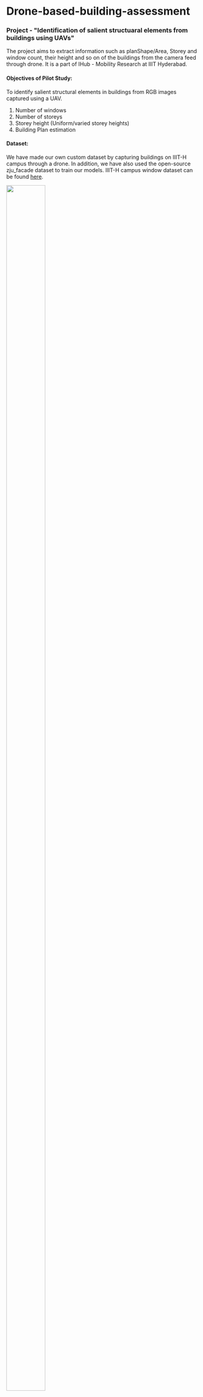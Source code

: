 # Drone-based-building-assessment
### Project - "Identification of salient structuaral elements from buildings using UAVs"
The project aims to extract information such as planShape/Area, Storey and window count, their height and so on of the buildings from the camera feed through drone. It is a part of IHub - Mobility Research at IIIT Hyderabad.

#### Objectives of Pilot Study:
To identify salient structural elements in buildings from RGB images captured using a UAV.
1) Number of windows
2) Number of storeys
3) Storey height (Uniform/varied storey heights)
4) Building Plan estimation

#### Dataset:
We have made our own custom dataset by capturing buildings on IIIT-H campus through a drone. In addition, we have also used the open-source zju_facade dataset to train our models. IIIT-H campus window dataset can be found [here](https://drive.google.com/drive/folders/1fxJP8x9y8I23DFWardhpMM5BZAUY4WtM?usp=sharing).

<p>
  <img src="readme_images/Dataset.drawio.png" width="45%" height="90%"/>     
</p>
For window detection task (The ground truths are bounding boxes shown in red)

<br />
<p>
  <img src="readme_images/RoofTopDataset.png" width="45%" height="90%"/>
</p>

For plan-shape/area (The ground truths are segmented masks in white)

### Progress till now:
Please find our current progress in the following presentation.
<a href="https://docs.google.com/presentation/d/1Oj5h2Y_G0Geoxrf7Ti8xwFlPiwgsrAcYaunN2R8y6zE/edit?usp=sharing" target="_blank">Presentation Link</a>


### Directory Structure:
**win_det_heatmaps:** It contains estimation of window/storey parameters(window detection and post_processing module, window/storey count, storey heights). \
**planShape:** Contains Semantic segmentation and area calculation of roof-tops. \

### Window detection
<p align="center"><img src="readme_images/17.png" width="200" height="150"/></p>
<p align = "center">Shufflenet inference</p>
<br />
As shown in the above fig., we have the detected windows from the model inference(Shufflenet from win_det_heatmaps). However, we see that some windows still go undetected. Hence, we have a designed a post-processing module.  

<br />

Post-processing module:
<p align="center"><img src="readme_images/newblockd.drawio (1).png" width="70%" height="40%"/></p>

We take the detected windows as templates and run them over the horizontal patch in the image. We try to match this template in the patch and detect the windows which we were previously not detected. 
<br />


<p align="center"><img src="readme_images/newtm.drawio.png" width=500%" height="70%"/></p>
<p align = "center">Model inference(left), Horizontal Patch
(middle), Template (right)</p>

<p align="center"><img src="readme_images/newio.drawio.png" width=500%" height="70%"/></p>
<p align = "center">Post processing results</p>

As shown in the fig. above, the post processing module detects all windows successfully.
<br />
<br />
<br />

### Storey/Building height estimation:

<p align = "center"><img src="readme_images/VerticalPlaneMapping2.drawio.png" width=50%" height="70%"></p>
As shown in the fig. above, we make use of Depth(D), focal
length of the camera(f), height of the UAV(H) and image
coordinates(x,y) are used to map the coordinates of each
detected window from the image to a 2D vertical plane using
triangulation. 

<br />
<p align="center"><img src="readme_images/nms_vmp.drawio.png" width=70%" height="70%"></p>
<p align="center">2D Vertical Plane Mapping(Before and After NMS)</p>

The above vertical plane helps us get an estimate of distance between 2 consecutive vertical windows. Although we have the imaginary vertical plane(scaled in cm), we cannot use this directly to
estimate storey heights. This is because the vertical plane
also includes the ground plane. Due to this, the estimated
height increases by the proportion of ground plane pixels
and therefore it needs to be accounted for. As it depends
on the start frame and also the camera’s FOV, it is difficult
to generalize it in different scenarios, hence we rely on
3D reconstruction for this.

<p align="center"><img src="readme_images/3d_reconstruction_buildings.png" width=70%" height="70%"></p>

<br />
<p>1 unit (mesh) = ∇Wij /∇wij</p> 
where ∇Wij represents the distance between consecutive
windows in cm, estimated from Plane Mapping Approach
whereas ∇wij represents the distance between same two
windows in the units of mesh from SFM reconstruction

Now, we use the unit scale to estimate the building/storey heights in the 3D reconstruction.
<br />
<br />

### Plan Shape/Area Estimation :
We use RefineNet from [building-footprint-segmentation](https://github.com/fuzailpalnak/building-footprint-segmentation) and fine-tune it on our dataset consisting of GoogleEarth & IIIT-H campus(captured using UAV), which consists of around 200 images.

<p><img src="readme_images/RefineNet_ForwardPass.png" width="100%" height="50%"/></p>
<p align="center">Inference</p>

<p><img src="readme_images/RefineNet_Result-1.drawio.png" width="100%" height="50%"/></p>
<p align="center">Sample results on 4 campus buildings from the dataset - Nilgiri(top-left), Bakul(bottom-left), Aarogya(top-right), Car Service Station(bottom-right)</p>
<br />

Now, we estimate the area(in m²) from the contour Area of the segmented building mask. \
  Area(in m²) = Contour Area(in pixels)*(D/f)² \
  D: Depth(in m)
  f: focalLength(in pixels)
  
<p align="center"><img src="readme_images/rooftoparea_results.png" width=70%" height="70%"></p>

<br />
<br />

### Publications:
-> Dhruv Patel, Shivani Chepuri, Sarvesh Thakur, Harikumar Kandath, Ravi Kiran S, K. Madhava Krishna, “Identifying and estimating salient parameters of a building using UAV based remote sensing”, submitted to IEEE International Conference on Unmanned Aircraft Systems (ICUAS) 2022. 

<br />

### Objectives for next phase:
-> Distance between adjacent buildings \
-> Parapets, objects on roof-top \
-> Staircase exit and water tanks on the roof-top \
-> Cracks on the surface wall and roof-top \
-> Lifelines (electric and water supply, sewage pipes) \
-> Toppling/falling hazard \
-> Building level (flat or tilted ground)


<br />

### Project Team:
Dhruv Patel - Project Associate, Robotics Research Centre(RRC), IIIT Hyderabad \
Shivani Chepuri - MS Student, IIIT Hyderabad \
Sarvesh Thakur - MEng Robotics, University of Maryland 

Advisors: \
Prof. Madhava Krishna (Head & Professor, RRC, IIIT Hyderabad) \
Dr. Harikumar Kandath (Assistant Professor, IIIT-Hyderabad) \
Dr. Ravi Kiran Sarvadevabhatla (Assistant Professor, IIIT-Hyderabad)

